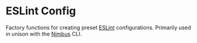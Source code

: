 # ESLint Config

Factory functions for creating preset [ESLint](https://eslint.org) configurations. Primarily used in
unison with the [Nimbus](https://www.npmjs.com/package/@rajzik/nimbus) CLI.
